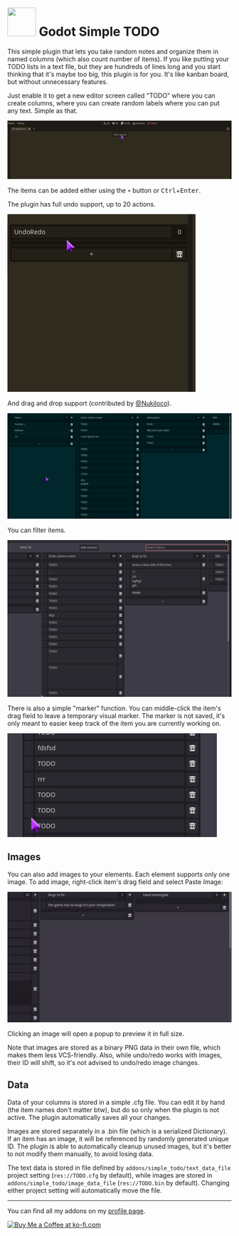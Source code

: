 # <img src="https://github.com/KoBeWi/Godot-Simple-TODO/blob/master/Media/Icon.png" width="64" height="64"> Godot Simple TODO

This simple plugin that lets you take random notes and organize them in named columns (which also count number of items). If you like putting your TODO lists in a text file, but they are hundreds of lines long and you start thinking that it's maybe too big, this plugin is for you. It's like kanban board, but without unnecessary features.

Just enable it to get a new editor screen called "TODO" where you can create columns, where you can create random labels where you can put any text. Simple as that.

![](Media/ReadmeShowcase.gif)

The items can be added either using the `+` button or <kbd>Ctrl</kbd>+<kbd>Enter</kbd>.

The plugin has full undo support, up to 20 actions.

![](Media/ReadmeUndo.gif)

And drag and drop support (contributed by [@Nukiloco](https://github.com/Nukiloco)).

![](Media/ReadmeDragAndDrop.gif)

You can filter items.

![](Media/ReadmeFilter.gif)

There is also a simple "marker" function. You can middle-click the item's drag field to leave a temporary visual marker. The marker is not saved, it's only meant to easier keep track of the item you are currently working on.

![](Media/ReadmeMarker.gif)

## Images

You can also add images to your elements. Each element supports only one image. To add image, right-click item's drag field and select Paste Image:

![](Media/ReadmeImages.gif)

Clicking an image will open a popup to preview it in full size.

Note that images are stored as a binary PNG data in their own file, which makes them less VCS-friendly. Also, while undo/redo works with images, their ID will shift, so it's not advised to undo/redo image changes.

## Data

Data of your columns is stored in a simple .cfg file. You can edit it by hand (the item names don't matter btw), but do so only when the plugin is not active. The plugin automatically saves all your changes.

Images are stored separately in a .bin file (which is a serialized Dictionary). If an item has an image, it will be referenced by randomly generated unique ID. The plugin is able to automatically cleanup unused images, but it's better to not modify them manually, to avoid losing data.

The text data is stored in file defined by `addons/simple_todo/text_data_file` project setting (`res://TODO.cfg` by default), while images are stored in `addons/simple_todo/image_data_file` (`res://TODO.bin` by default). Changing either project setting will automatically move the file.

___
You can find all my addons on my [profile page](https://github.com/KoBeWi).

<a href='https://ko-fi.com/W7W7AD4W4' target='_blank'><img height='36' style='border:0px;height:36px;' src='https://cdn.ko-fi.com/cdn/kofi1.png?v=3' border='0' alt='Buy Me a Coffee at ko-fi.com' /></a>

